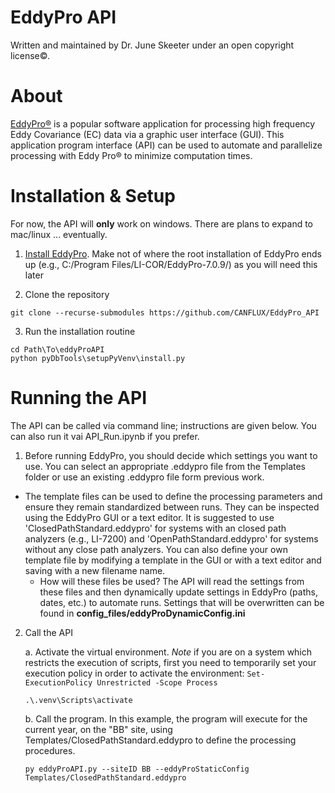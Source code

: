 # EddyPro API

Written and maintained by Dr. June Skeeter under an open copyright license&copy;.

# About

[EddyPro&reg;](https://www.licor.com/env/support/EddyPro/topics/introduction.html#top) is a popular software application for processing high frequency Eddy Covariance (EC) data via a graphic user interface (GUI).  This application program interface (API) can be used to automate and parallelize processing with Eddy Pro&reg; to minimize computation times.

<!-- ## Workflow

There are two main things the API does.

1. **Pre-processing**: finds the data within the source directory, parses .  

    a. Generate .csv files of biomet data and dynamic metadata as needed (**for Biomet.Net database users**).
    b. Search the source directory for all files in specified format (e.g., .ghg, .dat, etc.) covering the desired time period.
    c. Read all relevant data and embedded metadata (.ghg files) and generate descriptive statistics for each interval.
        * If embedded metadata are not available, the user can provide a template .metadata file to serve as a basis for processing.  This file can be created using EddyPro or a text editor.  
            * See **Templates/CR1000_LI7500_Template.metadata** for an example.  This .metadata file is for a simple setup consisting of a CSAT3 and a LI75000 logged at 10Hz on a CR1000.
    d. Filter data to exclude intervals with poor quality data that would prohibit reliable flux estimation. e.g., we can exclude intervals with mean flow rate <10 lpm for a LI-2700.
        * See **config_files/config.yml**: monitoringInstructions>dataFilters for a full list of filters or to add more of your own
    e. Overwrite metadata (embedded or template) with time varying metadata from a .csv file.
        * See **Templates/Manual_Metadata_Updates.csv** for an example
            * The file defines when settings were changed using TIMESTAMP Start and TIMESTAMP End (optional).  If an end is not provided, the change is assumed permanent, until another change is defined in the overwrite file.  If an end is provided the change only applies to the time periods between (inclusive of) the Start and End TIMESTAMP.  Only metadata that were changed should be defined for a given record.  Records are specified in two column headers corresponding to their section and key values in a LICOR .metadata file.
    f. Group the data by periods of common configurations, so EddyPro will only be run on periods with equivalent settings.
        * e.g., if sensor separation changed, the data before and after the change would be run as separate groups for the purpose of generating representative spectral corrections


2. **Running EddyPro&reg**; takes the results of the pre-processing routine and uses it to generate and execute batch runs of EddyPro in parallel.  The outputs are then stitched together into homogenous files and can be output into binary Biomet.Net database format if desired. -->


# Installation & Setup

For now, the API will **only** work on windows.  There are plans to expand to mac/linux ... eventually.

1. [Install EddyPro](https://www.licor.com/env/support/EddyPro/software.html).  Make not of where the root installation of EddyPro ends up (e.g., C:/Program Files/LI-COR/EddyPro-7.0.9/) as you will need this later

2. Clone the repository

```{bash}
git clone --recurse-submodules https://github.com/CANFLUX/EddyPro_API
```

3. Run the installation routine 

```{bash}
cd Path\To\eddyProAPI
python pyDbTools\setupPyVenv\install.py
```

<!-- 2. Create the virtual environment and install dependencies

* If you're using VSCode, it should autodetect the requirements.txt dependency list.  Open the EddyPro_API folder in VSCode.   Then hit ctrl+shift+p > type "Python" and select "Create Environment" then select requirements.txt when prompted.

* If installing via command line:
    
    a. CD into the EddyPro_API folder

    `CD /Path/to/EddyPro_API`
    
    b. To create the .venv type the following command.  *Note* if "py" doesn't work, try python, python, py3, python3 etc.  It will depend on how python is named on your system

    `py -m venv .venv`

    c. Activate the virtual environment.  *Note* if you are on a system which restricts the execution of scripts, first you need to temporarily set your execution policy in order to activate the environment: `Set-ExecutionPolicy Unrestricted -Scope Process`

    `.\.venv\Scripts\activate`

    d. Install the dependencies

    `pip install -r requirements.txt`

3. Make a copy of **config_files/user_path_definitions_template.yml** and name it **config_files\user_path_definitions.yml** then update the paths accordingly.

* The API needs to be pointed to you base installation of EddyPro.  Make sure you are running v7.0.9
* The API also needs you to define a working directory where outputs should be saved. If you were to set `workingDir: C:/highfreq/` then you would end up with outputs stored in  C:/highfreq/siteID/metadata and C:/highfreq/siteID/eddyProAPIOutputs -->

# Running the API

The API can be called via command line; instructions are given below.  You can also run it vai API_Run.ipynb if you prefer.

1. Before running EddyPro, you should decide which settings you want to use.  You can select an appropriate .eddypro file from the Templates folder or use an existing .eddypro file form previous work.

* The template files can be used to define the processing parameters and ensure they remain standardized between runs.  They can be inspected using the EddyPro GUI or a text editor.  It is suggested to use 'ClosedPathStandard.eddypro' for systems with an closed path analyzers (e.g., LI-7200) and 'OpenPathStandard.eddypro' for systems without any close path analyzers.  You can also define your own template file by modifying a template in the GUI or with a text editor and saving with a new filename name.
    * How will these files be used?  The API will read the settings from these files and then dynamically update settings in EddyPro (paths, dates, etc.) to automate runs.  Settings that will be overwritten can be found in **config_files/eddyProDynamicConfig.ini**

2. Call the API

    a. Activate the virtual environment.  *Note* if you are on a system which restricts the execution of scripts, first you need to temporarily set your execution policy in order to activate the environment: `Set-ExecutionPolicy Unrestricted -Scope Process`

    `.\.venv\Scripts\activate`

    b. Call the program.  In this example, the program will execute for the current year, on the "BB" site, using Templates/ClosedPathStandard.eddypro to define the processing procedures.

    `py eddyProAPI.py --siteID BB --eddyProStaticConfig Templates/ClosedPathStandard.eddypro`
    
